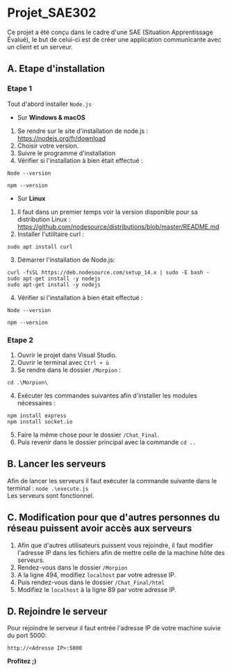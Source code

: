 # Projet_SAE302

Ce projet a été conçu dans le cadre d'une SAE (Situation Apprentissage Évalué), le but de celui-ci est de créer une application communicante avec un client et un serveur.

## A. Etape d'installation
### Etape 1
Tout d'abord installer `Node.js`</br>

* Sur **Windows & macOS**</br>
1. Se rendre sur le site d'installation de node.js : https://nodejs.org/fr/download</br>
1. Choisir votre version.</br>
1. Suivre le programme d'installation</br>
1. Vérifier si l'installation à bien était effectué : 
```
Node --version
```
```
npm --version
```
* Sur **Linux**</br>
1. Il faut dans un premier temps voir la version disponible pour sa distribution Linux : https://github.com/nodesource/distributions/blob/master/README.md </br>
2. Installer l'utilitaire curl :
```
sudo apt install curl
```

3. Démarrer l'installation de Node.js:
```
curl -fsSL https://deb.nodesource.com/setup_14.x | sudo -E bash -
sudo apt-get install -y nodejs
sudo apt-get install -y nodejs
```
4. Vérifier si l'installation à bien était effectué : 
```
Node --version
```
```
npm --version
```

### Etape 2
1. Ouvrir le projet dans Visual Studio.</br>
1. Ouvrir le terminal avec `Ctrl + ù`</br>
1. Se rendre dans le dossier `/Morpion` : 
```
cd .\Morpion\
```
4. Exécuter les commandes suivantes afin d'installer les modules nécessaires :
 ```
npm install express
npm install socket.io
```
5. Faire la même chose pour le dossier `/Chat_Final`.</br>
6. Puis revenir dans le dossier principal avec la commande `cd ..`

## B. Lancer les serveurs
Afin de lancer les serveurs il faut exécuter la commande suivante dans le terminal : `node .\execute.js`</br>
Les serveurs sont fonctionnel.

## C. Modification pour que d'autres personnes du réseau puissent avoir accès aux serveurs
1. Afin que d'autres utilisateurs puissent vous rejoindre, il faut modifier l'adresse IP dans les fichiers afin de mettre celle de la machine hôte des serveurs.</br>
2. Rendez-vous dans le dossier `/Morpion`</br>
3. A la ligne 494, modifiez `localhost` par votre adresse IP.</br>
4. Puis rendez-vous dans le dossier `/Chat_Final/html`</br>
5. Modifiez le `localhost` à la ligne 89 par votre adresse IP.

## D. Rejoindre le serveur
Pour rejoindre le serveur il faut entrée l'adresse IP de votre machine suivie du port 5000: 
```
http://<Adresse IP>:5000
```

**Profitez ;)**
